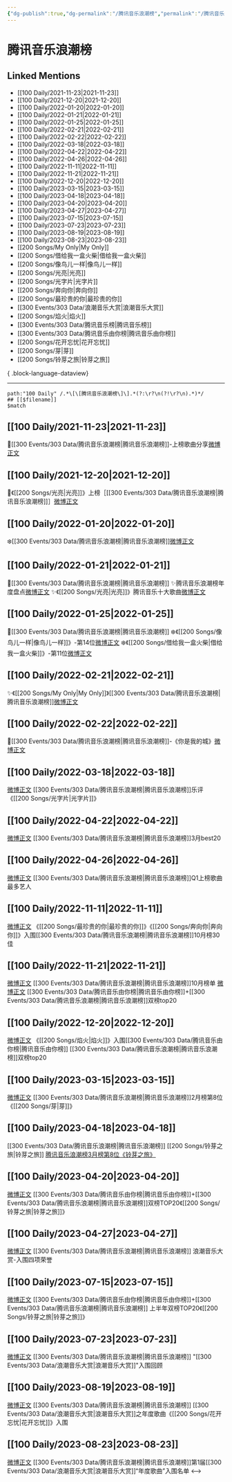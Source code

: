 ```yaml
---
{"dg-publish":true,"dg-permalink":"/腾讯音乐浪潮榜","permalink":"/腾讯音乐浪潮榜/","title":"腾讯音乐浪潮榜","tags":[null],"created":"2022-11-09T19:13:14.000+08:00","updated":"2023-08-25T13:03:51.238+08:00"}
---
```


# 腾讯音乐浪潮榜

## Linked Mentions
- [[100 Daily/2021-11-23\|2021-11-23]]
- [[100 Daily/2021-12-20\|2021-12-20]]
- [[100 Daily/2022-01-20\|2022-01-20]]
- [[100 Daily/2022-01-21\|2022-01-21]]
- [[100 Daily/2022-01-25\|2022-01-25]]
- [[100 Daily/2022-02-21\|2022-02-21]]
- [[100 Daily/2022-02-22\|2022-02-22]]
- [[100 Daily/2022-03-18\|2022-03-18]]
- [[100 Daily/2022-04-22\|2022-04-22]]
- [[100 Daily/2022-04-26\|2022-04-26]]
- [[100 Daily/2022-11-11\|2022-11-11]]
- [[100 Daily/2022-11-21\|2022-11-21]]
- [[100 Daily/2022-12-20\|2022-12-20]]
- [[100 Daily/2023-03-15\|2023-03-15]]
- [[100 Daily/2023-04-18\|2023-04-18]]
- [[100 Daily/2023-04-20\|2023-04-20]]
- [[100 Daily/2023-04-27\|2023-04-27]]
- [[100 Daily/2023-07-15\|2023-07-15]]
- [[100 Daily/2023-07-23\|2023-07-23]]
- [[100 Daily/2023-08-19\|2023-08-19]]
- [[100 Daily/2023-08-23\|2023-08-23]]
- [[200 Songs/My Only\|My Only]]
- [[200 Songs/借给我一盒火柴\|借给我一盒火柴]]
- [[200 Songs/像鸟儿一样\|像鸟儿一样]]
- [[200 Songs/光亮\|光亮]]
- [[200 Songs/光字片\|光字片]]
- [[200 Songs/奔向你\|奔向你]]
- [[200 Songs/最珍贵的你\|最珍贵的你]]
- [[300 Events/303 Data/浪潮音乐大赏\|浪潮音乐大赏]]
- [[200 Songs/焰火\|焰火]]
- [[300 Events/303 Data/腾讯音乐榜\|腾讯音乐榜]]
- [[300 Events/303 Data/腾讯音乐由你榜\|腾讯音乐由你榜]]
- [[200 Songs/花开忘忧\|花开忘忧]]
- [[200 Songs/芽\|芽]]
- [[200 Songs/铃芽之旅\|铃芽之旅]]

{ .block-language-dataview}

---

```expander
path:"100 Daily" /.*\[\[腾讯音乐浪潮榜\]\].*(?:\r?\n(?!\r?\n).*)*/
## [[$filename]]
$match
```
## [[100 Daily/2021-11-23\|2021-11-23]]
🌟[[300 Events/303 Data/腾讯音乐浪潮榜\|腾讯音乐浪潮榜]]-上榜歌曲分享[微博正文](https://m.weibo.cn/6466290670/4706731168892678)

## [[100 Daily/2021-12-20\|2021-12-20]]
🎵《[[200 Songs/光亮\|光亮]]》上榜［[[300 Events/303 Data/腾讯音乐浪潮榜\|腾讯音乐浪潮榜]]］[微博正文](https://m.weibo.cn/6466290670/4716518644912929)
## [[100 Daily/2022-01-20\|2022-01-20]]
❄️[[300 Events/303 Data/腾讯音乐浪潮榜\|腾讯音乐浪潮榜]][微博正文](https://m.weibo.cn/6466290670/4727812063501367)
## [[100 Daily/2022-01-21\|2022-01-21]]
🌟[[300 Events/303 Data/腾讯音乐浪潮榜\|腾讯音乐浪潮榜]]
✨腾讯音乐浪潮榜年度盘点[微博正文](https://m.weibo.cn/6466290670/4728009581397540)
✨《[[200 Songs/光亮\|光亮]]》腾讯音乐十大歌曲[微博正文](https://m.weibo.cn/6466290670/4728049335535551)
## [[100 Daily/2022-01-25\|2022-01-25]]
🌟[[300 Events/303 Data/腾讯音乐浪潮榜\|腾讯音乐浪潮榜]]
❄️《[[200 Songs/像鸟儿一样\|像鸟儿一样]]》-第14位[微博正文](https://m.weibo.cn/6466290670/4729555933200879)
❄️《[[200 Songs/借给我一盒火柴\|借给我一盒火柴]]》-第11位[微博正文](https://m.weibo.cn/6466290670/4729602738226005)
## [[100 Daily/2022-02-21\|2022-02-21]]
✨《[[200 Songs/My Only\|My Only]]》[[300 Events/303 Data/腾讯音乐浪潮榜\|腾讯音乐浪潮榜]][微博正文](https://m.weibo.cn/6466290670/4739377651254073)
## [[100 Daily/2022-02-22\|2022-02-22]]
🌟[[300 Events/303 Data/腾讯音乐浪潮榜\|腾讯音乐浪潮榜]]-《你是我的城》[微博正文](https://m.weibo.cn/6466290670/4739659273344055)

## [[100 Daily/2022-03-18\|2022-03-18]]
[微博正文](https://weibo.com/detail/4748327776161197) [[300 Events/303 Data/腾讯音乐浪潮榜\|腾讯音乐浪潮榜]]乐评《[[200 Songs/光字片\|光字片]]》
## [[100 Daily/2022-04-22\|2022-04-22]]
[微博正文](https://m.weibo.cn/7530784115/4761022079963576) [[300 Events/303 Data/腾讯音乐浪潮榜\|腾讯音乐浪潮榜]]3月best20
## [[100 Daily/2022-04-26\|2022-04-26]]
[微博正文](https://m.weibo.cn/7530784115/4762555391674498) [[300 Events/303 Data/腾讯音乐浪潮榜\|腾讯音乐浪潮榜]]Q1上榜歌曲最多艺人

## [[100 Daily/2022-11-11\|2022-11-11]]
[微博正文](http://weibo.com/7530784115/MevBQAWMW) 《[[200 Songs/最珍贵的你\|最珍贵的你]]》《[[200 Songs/奔向你\|奔向你]]》入围[[300 Events/303 Data/腾讯音乐浪潮榜\|腾讯音乐浪潮榜]]10月榜30佳
## [[100 Daily/2022-11-21\|2022-11-21]]
[微博正文](https://m.weibo.cn/7530784115/4838204908511015) [[300 Events/303 Data/腾讯音乐浪潮榜\|腾讯音乐浪潮榜]]10月榜单
[微博正文](https://m.weibo.cn/6573096128/4838257760931382) [[300 Events/303 Data/腾讯音乐由你榜\|腾讯音乐由你榜]]+[[300 Events/303 Data/腾讯音乐浪潮榜\|腾讯音乐浪潮榜]]双榜top20
## [[100 Daily/2022-12-20\|2022-12-20]]
[微博正文](https://m.weibo.cn/6573096128/4848767360043486) 《[[200 Songs/焰火\|焰火]]》入围[[300 Events/303 Data/腾讯音乐由你榜\|腾讯音乐由你榜]] [[300 Events/303 Data/腾讯音乐浪潮榜\|腾讯音乐浪潮榜]]双榜top20

## [[100 Daily/2023-03-15\|2023-03-15]]
[微博正文](https://weibo.com/7530784115/4879616206970138) [[300 Events/303 Data/腾讯音乐浪潮榜\|腾讯音乐浪潮榜]]2月榜第8位《[[200 Songs/芽\|芽]]》
## [[100 Daily/2023-04-18\|2023-04-18]]
[[300 Events/303 Data/腾讯音乐浪潮榜\|腾讯音乐浪潮榜]] [[200 Songs/铃芽之旅\|铃芽之旅]]
[腾讯音乐浪潮榜3月榜第8位《铃芽之旅》](https://weibo.com/7530784115/MCxcpwBtw)
## [[100 Daily/2023-04-20\|2023-04-20]]
[微博正文](http://weibo.com/6573096128/MCRalyjMv) [[300 Events/303 Data/腾讯音乐由你榜\|腾讯音乐由你榜]]+[[300 Events/303 Data/腾讯音乐浪潮榜\|腾讯音乐浪潮榜]]双榜TOP20《[[200 Songs/铃芽之旅\|铃芽之旅]]》
## [[100 Daily/2023-04-27\|2023-04-27]]
[微博正文](http://weibo.com/7530784115/MDVLh9YY4) [[300 Events/303 Data/腾讯音乐浪潮榜\|腾讯音乐浪潮榜]] 浪潮音乐大赏-入围四项荣誉
## [[100 Daily/2023-07-15\|2023-07-15]]
[微博正文](http://weibo.com/6573096128/N9YA45eyE) [[300 Events/303 Data/腾讯音乐由你榜\|腾讯音乐由你榜]]+[[300 Events/303 Data/腾讯音乐浪潮榜\|腾讯音乐浪潮榜]] 上半年双榜TOP20《[[200 Songs/铃芽之旅\|铃芽之旅]]》
## [[100 Daily/2023-07-23\|2023-07-23]]
[微博正文](http://weibo.com/7530784115/NbdfXiyOr) [[300 Events/303 Data/腾讯音乐浪潮榜\|腾讯音乐浪潮榜]] "[[300 Events/303 Data/浪潮音乐大赏\|浪潮音乐大赏]]"入围回顾
## [[100 Daily/2023-08-19\|2023-08-19]]
[微博正文](http://weibo.com/7530784115/NfrEqvvGq) [[300 Events/303 Data/腾讯音乐浪潮榜\|腾讯音乐浪潮榜]] [[300 Events/303 Data/浪潮音乐大赏\|浪潮音乐大赏]]之年度歌曲《[[200 Songs/花开忘忧\|花开忘忧]]》入围
## [[100 Daily/2023-08-23\|2023-08-23]]
[微博正文](http://weibo.com/7530784115/NfSmvsx1C) [[300 Events/303 Data/腾讯音乐浪潮榜\|腾讯音乐浪潮榜]]第1届[[300 Events/303 Data/浪潮音乐大赏\|浪潮音乐大赏]]“年度歌曲”入围名单
<-->
